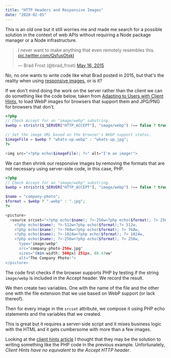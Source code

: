 ```yaml
---
title: "HTTP Headers and Responsive Images"
date: "2020-02-05"
---
```


This is an old one but it still worries me and made me search for a possible solution in the context of web APIs without requiring a Node package manager or a Node infrastructure.

<blockquote class="twitter-tweet" data-theme="light"><p lang="en" dir="ltr">I never want to make anything that even remotely resembles this. <a href="http://t.co/QsfusOtxkI">pic.twitter.com/QsfusOtxkI</a></p>— Brad Frost (@brad_frost) <a href="https://twitter.com/brad_frost/status/599676745176997889?ref_src=twsrc%5Etfw">May 16, 2015</a></blockquote>

<script async src="https://platform.twitter.com/widgets.js" charset="utf-8"></script>

No, no one wants to write code like what Brad posted in 2015, but that's the reality when using [responsive images](http://responsiveimages.org/), or is it?

If we don't mind doing the work on the server rather than the client we can do something like the code below, taken from [Adapting to Users with Client Hints](https://developers.google.com/web/fundamentals/performance/optimizing-content-efficiency/client-hints#device_hints), to load WebP images for browsers that support them and JPG/PNG for browsers that don't.

```php
<?php
// Check Accept for an "image/webp" substring.
$webp = stristr($_SERVER["HTTP_ACCEPT"], "image/webp") !== false ? true : false;

// Set the image URL based on the browser's WebP support status.
$imageFile = $webp ? "whats-up.webp" : "whats-up.jpg";
?>

<img src="<?php echo($imageFile); ?>" alt="I'm an image!">
```

We can then shrink our responsive images by removing the formats that are not necessary using server-side code, in this case, PHP.

```php
<?php
// Check Accept for an "image/webp" substring.
$webp = stristr($_SERVER["HTTP_ACCEPT"], "image/webp") !== false ? true : false;

$name = "company-photo";
$format = $webp ? ".webp" : ".jpg";
?>

<picture>
  <source srcset="<?php echo($name); ?>-256w<?php echo($format); ?> 256w,
    <?php echo($name); ?>-512w<?php echo($format);?> 512w,
    <?php echo($name); ?>-768w<?php echo($format); ?> 768w,
    <?php echo($name); ?>-1024w<?php echo($format); ?> 1024w,
    <?php echo($name); ?>-256w<?php echo($format); ?> 256w,
      type="image/webp"
      src="company-photo-256w.jpg"
      sizes="(min-width: 560px) 251px, 88.43vw"
      alt="The Company Photo!">
</picture>
```

The code first checks if the browser supports PHP by testing if the string `image/webp` is included in the Accept header. We record the result.

We then create two variables. One with the name of the file and the other one with the file extension that we use based on WebP support (or lack thereof).

Then for every image in the `srcset` attribute, we compose it using PHP echo statements and the variables that we created.

This is great but it requires a server-side script and it mixes business logic with the HTML and it gets cumbersome with more than a few images.

Looking at the [client hints article](https://developers.google.com/web/fundamentals/performance/optimizing-content-efficiency/client-hints#device_hints) I thought that they may be the solution to writing something like the PHP code in the previous example. Unfortunately, _Client Hints have no equivalent to the Accept HTTP header_.
